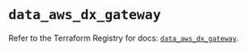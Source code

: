 # `data_aws_dx_gateway`

Refer to the Terraform Registry for docs: [`data_aws_dx_gateway`](https://registry.terraform.io/providers/hashicorp/aws/6.0.0/docs/data-sources/dx_gateway).
